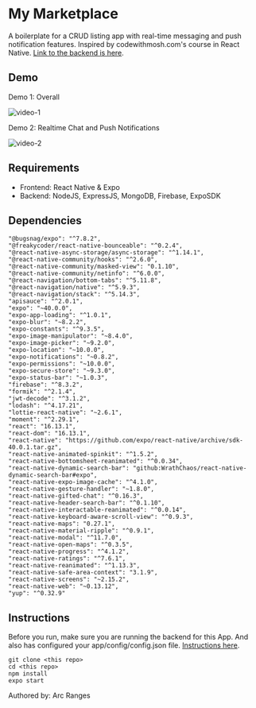 # My Marketplace

A boilerplate for a CRUD listing app with real-time messaging and push notification features.
Inspired by codewithmosh.com's course in React Native. [Link to the backend is here](https://github.com/ArcRanges/mymarketplace-backend).

## Demo

Demo 1: Overall

![video-1](https://user-images.githubusercontent.com/13533171/114962718-14cc2f80-9e20-11eb-961f-825e9736696a.gif)

Demo 2: Realtime Chat and Push Notifications

![video-2](https://user-images.githubusercontent.com/13533171/114962724-172e8980-9e20-11eb-9a65-e153bd90ab5a.gif)

## Requirements

- Frontend: React Native & Expo
- Backend: NodeJS, ExpressJS, MongoDB, Firebase, ExpoSDK

## Dependencies

```
"@bugsnag/expo": "^7.8.2",
"@freakycoder/react-native-bounceable": "^0.2.4",
"@react-native-async-storage/async-storage": "^1.14.1",
"@react-native-community/hooks": "^2.6.0",
"@react-native-community/masked-view": "0.1.10",
"@react-native-community/netinfo": "^6.0.0",
"@react-navigation/bottom-tabs": "^5.11.8",
"@react-navigation/native": "^5.9.3",
"@react-navigation/stack": "^5.14.3",
"apisauce": "^2.0.1",
"expo": "~40.0.0",
"expo-app-loading": "^1.0.1",
"expo-blur": "~8.2.2",
"expo-constants": "^9.3.5",
"expo-image-manipulator": "~8.4.0",
"expo-image-picker": "~9.2.0",
"expo-location": "~10.0.0",
"expo-notifications": "~0.8.2",
"expo-permissions": "~10.0.0",
"expo-secure-store": "~9.3.0",
"expo-status-bar": "~1.0.3",
"firebase": "^8.3.2",
"formik": "^2.1.4",
"jwt-decode": "^3.1.2",
"lodash": "^4.17.21",
"lottie-react-native": "~2.6.1",
"moment": "^2.29.1",
"react": "16.13.1",
"react-dom": "16.13.1",
"react-native": "https://github.com/expo/react-native/archive/sdk-40.0.1.tar.gz",
"react-native-animated-spinkit": "^1.5.2",
"react-native-bottomsheet-reanimated": "^0.0.34",
"react-native-dynamic-search-bar": "github:WrathChaos/react-native-dynamic-search-bar#expo",
"react-native-expo-image-cache": "^4.1.0",
"react-native-gesture-handler": "~1.8.0",
"react-native-gifted-chat": "^0.16.3",
"react-native-header-search-bar": "^0.1.10",
"react-native-interactable-reanimated": "^0.0.14",
"react-native-keyboard-aware-scroll-view": "^0.9.3",
"react-native-maps": "0.27.1",
"react-native-material-ripple": "^0.9.1",
"react-native-modal": "^11.7.0",
"react-native-open-maps": "^0.3.5",
"react-native-progress": "^4.1.2",
"react-native-ratings": "^7.6.1",
"react-native-reanimated": "^1.13.3",
"react-native-safe-area-context": "3.1.9",
"react-native-screens": "~2.15.2",
"react-native-web": "~0.13.12",
"yup": "^0.32.9"
```

## Instructions

Before you run, make sure you are running the backend for this App.
And also has configured your app/config/config.json file. [Instructions here](https://github.com/ArcRanges/my-marketplace/blob/main/initialize.md).

```
git clone <this repo>
cd <this repo>
npm install
expo start
```

Authored by: Arc Ranges
